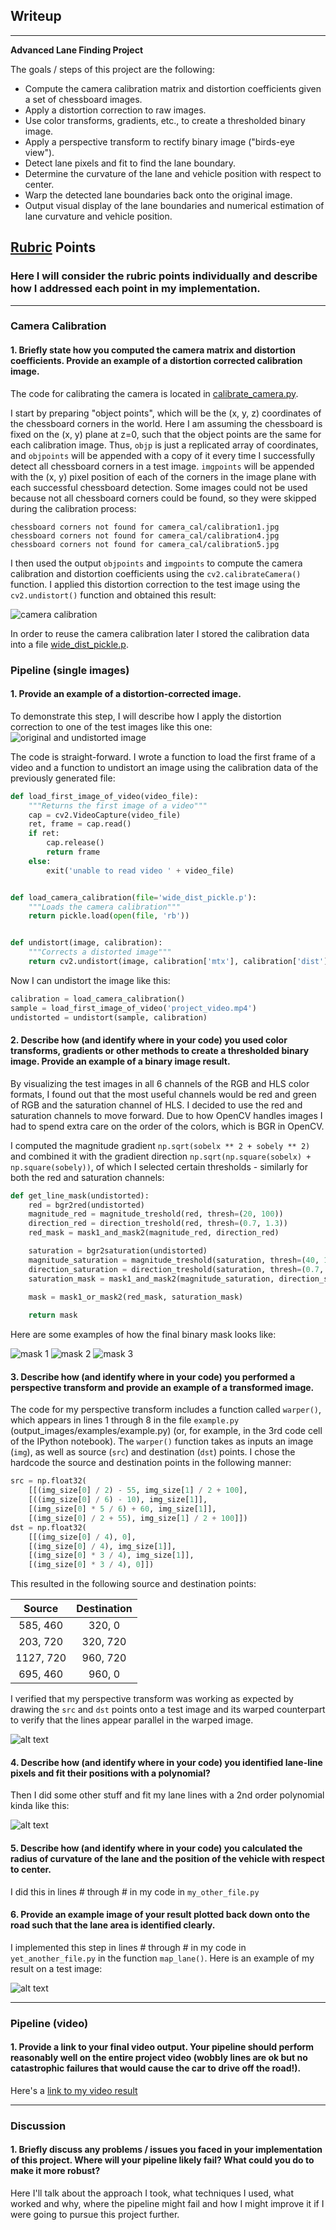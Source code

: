 ## Writeup

---

**Advanced Lane Finding Project**

The goals / steps of this project are the following:

* Compute the camera calibration matrix and distortion coefficients given a set of chessboard images.
* Apply a distortion correction to raw images.
* Use color transforms, gradients, etc., to create a thresholded binary image.
* Apply a perspective transform to rectify binary image ("birds-eye view").
* Detect lane pixels and fit to find the lane boundary.
* Determine the curvature of the lane and vehicle position with respect to center.
* Warp the detected lane boundaries back onto the original image.
* Output visual display of the lane boundaries and numerical estimation of lane curvature and vehicle position.

[//]: # (Image References)

[image1]: ./examples/undistort_output.png "Undistorted"
[image2]: ./test_images/test1.jpg "Road Transformed"
[image3]: ./examples/binary_combo_example.jpg "Binary Example"
[image4]: ./examples/warped_straight_lines.jpg "Warp Example"
[image5]: ./examples/color_fit_lines.jpg "Fit Visual"
[image6]: ./examples/example_output.jpg "Output"
[video1]: ./project_video.mp4 "Video"

## [Rubric](https://review.udacity.com/#!/rubrics/571/view) Points

### Here I will consider the rubric points individually and describe how I addressed each point in my implementation.  

---

### Camera Calibration

#### 1. Briefly state how you computed the camera matrix and distortion coefficients. Provide an example of a distortion corrected calibration image.

The code for calibrating the camera is located in [calibrate_camera.py](calibrate_camera.py).

I start by preparing "object points", which will be the (x, y, z) coordinates of the chessboard corners in the world.
Here I am assuming the chessboard is fixed on the (x, y) plane at z=0, such that the object points are the same for each
calibration image.  Thus, `objp` is just a replicated array of coordinates, and `objpoints` will be appended with a copy
of it every time I successfully detect all chessboard corners in a test image.  `imgpoints` will be appended with the
(x, y) pixel position of each of the corners in the image plane with each successful chessboard detection. Some images
could not be used because not all chessboard corners could be found, so they were skipped during the calibration process:

```
chessboard corners not found for camera_cal/calibration1.jpg
chessboard corners not found for camera_cal/calibration4.jpg
chessboard corners not found for camera_cal/calibration5.jpg
```

I then used the output `objpoints` and `imgpoints` to compute the camera calibration and distortion coefficients using the `cv2.calibrateCamera()` function.  I applied this distortion correction to the test image using the `cv2.undistort()` function and obtained this result: 

![camera calibration](output_images/001_calibrate_camera.jpg)

In order to reuse the camera calibration later I stored the calibration data into a file [wide_dist_pickle.p](wide_dist_pickle.p).

### Pipeline (single images)

#### 1. Provide an example of a distortion-corrected image.

To demonstrate this step, I will describe how I apply the distortion correction to one of the test images like this one:
![original and undistorted image](output_images/002_undistorted.png)

The code is straight-forward. I wrote a function to load the first frame of a video and a function to undistort an image
using the calibration data of the previously generated file:

```python
def load_first_image_of_video(video_file):
    """Returns the first image of a video"""
    cap = cv2.VideoCapture(video_file)
    ret, frame = cap.read()
    if ret:
        cap.release()
        return frame
    else:
        exit('unable to read video ' + video_file)


def load_camera_calibration(file='wide_dist_pickle.p'):
    """Loads the camera calibration"""
    return pickle.load(open(file, 'rb'))


def undistort(image, calibration):
    """Corrects a distorted image"""
    return cv2.undistort(image, calibration['mtx'], calibration['dist'], None, calibration['mtx'])
```

Now I can undistort the image like this:

```python
calibration = load_camera_calibration()
sample = load_first_image_of_video('project_video.mp4')
undistorted = undistort(sample, calibration)
```

#### 2. Describe how (and identify where in your code) you used color transforms, gradients or other methods to create a thresholded binary image.  Provide an example of a binary image result.

By visualizing the test images in all 6 channels of the RGB and HLS color formats, I found out that the most useful
channels would be red and green of RGB and the saturation channel of HLS. I decided to use the red and saturation channels to
move forward. Due to how OpenCV handles images I had to spend extra care on the order of the colors, which is BGR in OpenCV.
 
I computed the magnitude gradient `np.sqrt(sobelx ** 2 + sobely ** 2)` and combined it with the gradient direction `np.sqrt(np.square(sobelx) + np.square(sobely))`, of which I selected certain thresholds - similarly for both the red and saturation channels:

```python
def get_line_mask(undistorted):
    red = bgr2red(undistorted)
    magnitude_red = magnitude_treshold(red, thresh=(20, 100))
    direction_red = direction_treshold(red, thresh=(0.7, 1.3))
    red_mask = mask1_and_mask2(magnitude_red, direction_red)

    saturation = bgr2saturation(undistorted)
    magnitude_saturation = magnitude_treshold(saturation, thresh=(40, 100))
    direction_saturation = direction_treshold(saturation, thresh=(0.7, 1.3))
    saturation_mask = mask1_and_mask2(magnitude_saturation, direction_saturation)
    
    mask = mask1_or_mask2(red_mask, saturation_mask)

    return mask
```

Here are some examples of how the final binary mask looks like:

![mask 1](output_images/003_mask_1.jpg)
![mask 2](output_images/003_mask_2.jpg)
![mask 3](output_images/003_mask_3.jpg)


#### 3. Describe how (and identify where in your code) you performed a perspective transform and provide an example of a transformed image.



The code for my perspective transform includes a function called `warper()`, which appears in lines 1 through 8 in the file `example.py` (output_images/examples/example.py) (or, for example, in the 3rd code cell of the IPython notebook).  The `warper()` function takes as inputs an image (`img`), as well as source (`src`) and destination (`dst`) points.  I chose the hardcode the source and destination points in the following manner:

```python
src = np.float32(
    [[(img_size[0] / 2) - 55, img_size[1] / 2 + 100],
    [((img_size[0] / 6) - 10), img_size[1]],
    [(img_size[0] * 5 / 6) + 60, img_size[1]],
    [(img_size[0] / 2 + 55), img_size[1] / 2 + 100]])
dst = np.float32(
    [[(img_size[0] / 4), 0],
    [(img_size[0] / 4), img_size[1]],
    [(img_size[0] * 3 / 4), img_size[1]],
    [(img_size[0] * 3 / 4), 0]])

```
This resulted in the following source and destination points:

| Source        | Destination   | 
|:-------------:|:-------------:| 
| 585, 460      | 320, 0        | 
| 203, 720      | 320, 720      |
| 1127, 720     | 960, 720      |
| 695, 460      | 960, 0        |

I verified that my perspective transform was working as expected by drawing the `src` and `dst` points onto a test image and its warped counterpart to verify that the lines appear parallel in the warped image.

![alt text][image4]

#### 4. Describe how (and identify where in your code) you identified lane-line pixels and fit their positions with a polynomial?

Then I did some other stuff and fit my lane lines with a 2nd order polynomial kinda like this:

![alt text][image5]

#### 5. Describe how (and identify where in your code) you calculated the radius of curvature of the lane and the position of the vehicle with respect to center.

I did this in lines # through # in my code in `my_other_file.py`

#### 6. Provide an example image of your result plotted back down onto the road such that the lane area is identified clearly.

I implemented this step in lines # through # in my code in `yet_another_file.py` in the function `map_lane()`.  Here is an example of my result on a test image:

![alt text][image6]

---

### Pipeline (video)

#### 1. Provide a link to your final video output.  Your pipeline should perform reasonably well on the entire project video (wobbly lines are ok but no catastrophic failures that would cause the car to drive off the road!).

Here's a [link to my video result](./project_video.mp4)

---

### Discussion

#### 1. Briefly discuss any problems / issues you faced in your implementation of this project.  Where will your pipeline likely fail?  What could you do to make it more robust?

Here I'll talk about the approach I took, what techniques I used, what worked and why, where the pipeline might fail and how I might improve it if I were going to pursue this project further.  

